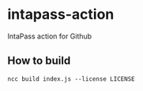 # intapass-action
IntaPass action for Github


## How to build

    ncc build index.js --license LICENSE